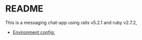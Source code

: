 # README

This is a messaging chat-app using rails v5.2.1 and ruby v2.7.2, 

- [Environment config: ](env_config.md)
